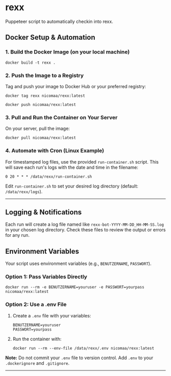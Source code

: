 # rexx
Puppeteer script to automatically checkin into rexx.

## Docker Setup & Automation

### 1. Build the Docker Image (on your local machine)

```
docker build -t rexx .
```

### 2. Push the Image to a Registry

Tag and push your image to Docker Hub or your preferred registry:

```
docker tag rexx nicomaa/rexx:latest

docker push nicomaa/rexx:latest
```

### 3. Pull and Run the Container on Your Server

On your server, pull the image:

```
docker pull nicomaa/rexx:latest
```

### 4. Automate with Cron (Linux Example)

For timestamped log files, use the provided `run-container.sh` script. This will save each run's logs with the date and time in the filename:

```
0 20 * * * /data/rexx/run-container.sh
```

Edit `run-container.sh` to set your desired log directory (default: `/data/rexx/logs`).

---

## Logging & Notifications

Each run will create a log file named like `rexx-bot-YYYY-MM-DD_HH-MM-SS.log` in your chosen log directory. Check these files to review the output or errors for any run.

## Environment Variables

Your script uses environment variables (e.g., `BENUTZERNAME`, `PASSWORT`).

### Option 1: Pass Variables Directly

```
docker run --rm -e BENUTZERNAME=youruser -e PASSWORT=yourpass nicomaa/rexx:latest
```

### Option 2: Use a .env File

1. Create a `.env` file with your variables:
   ```
   BENUTZERNAME=youruser
   PASSWORT=yourpass
   ```
2. Run the container with:
   ```
   docker run --rm --env-file /data/rexx/.env nicomaa/rexx:latest
   ```

**Note:** Do not commit your `.env` file to version control. Add `.env` to your `.dockerignore` and `.gitignore`.

---
